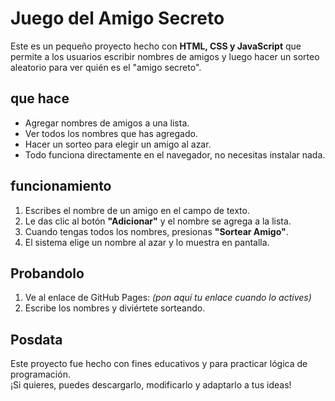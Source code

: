# Juego del Amigo Secreto

Este es un pequeño proyecto hecho con **HTML, CSS y JavaScript** que permite a los usuarios escribir nombres de amigos y luego hacer un sorteo aleatorio para ver quién es el "amigo secreto".

## que hace
- Agregar nombres de amigos a una lista.
- Ver todos los nombres que has agregado.
- Hacer un sorteo para elegir un amigo al azar.
- Todo funciona directamente en el navegador, no necesitas instalar nada.

## funcionamiento
1. Escribes el nombre de un amigo en el campo de texto.
2. Le das clic al botón **"Adicionar"** y el nombre se agrega a la lista.
3. Cuando tengas todos los nombres, presionas **"Sortear Amigo"**.
4. El sistema elige un nombre al azar y lo muestra en pantalla.



## Probandolo
1. Ve al enlace de GitHub Pages: *(pon aquí tu enlace cuando lo actives)*  
2. Escribe los nombres y diviértete sorteando.

## Posdata
Este proyecto fue hecho con fines educativos y para practicar lógica de programación.  
¡Si quieres, puedes descargarlo, modificarlo y adaptarlo a tus ideas!

